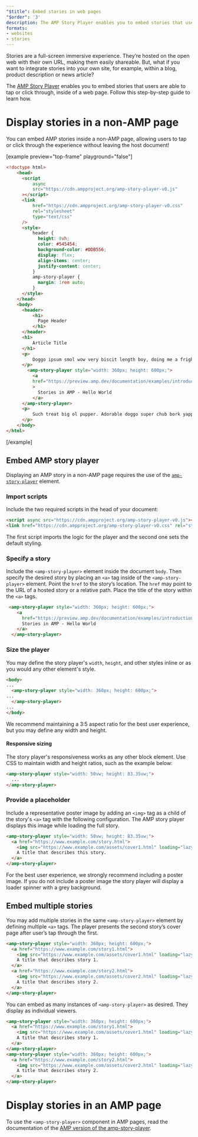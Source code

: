 ```yaml
---
"$title": Embed stories in web pages
"$order": '3'
description: The AMP Story Player enables you to embed stories that users are able to tap or click through, inside of a web page. Follow this step-by-step guide to learn how.
formats:
- websites
- stories
---
```


Stories are a full-screen immersive experience. They’re hosted on the open web with their own URL, making them easily shareable. But, what if you want to integrate stories into your own site, for example, within a blog, product description or news article?

The [AMP Story Player](https://github.com/ampproject/amphtml/blob/master/spec/amp-story-player.md) enables you to embed stories that users are able to tap or click through, inside of a web page. Follow this step-by-step guide to learn how.

# Display stories in a non-AMP page

You can embed AMP stories inside a non-AMP page, allowing users to tap or click through the experience without leaving the host document!

[example preview="top-frame" playground="false"]
```html
<!doctype html>
    <head>
      <script
          async
          src="https://cdn.ampproject.org/amp-story-player-v0.js"
      ></script>
      <link
          href="https://cdn.ampproject.org/amp-story-player-v0.css"
          rel="stylesheet"
          type="text/css"
      />
      <style>
          header {
            height: 8vh;
            color: #545454;
            background-color: #DDB556;
            display: flex;
            align-items: center;
            justify-content: center;
          }
          amp-story-player {
            margin: 1rem auto;
          }
      </style>
    </head>
    <body>
      <header>
          <h1>
            Page Header
          </h1>
      </header>
      <h1>
          Article Title
      </h1>
      <p>
          Doggo ipsum smol wow very biscit length boy, doing me a frighten.  Borking doggo doggo heckin dat tungg tho, heckin good boys. Doggorino heckin angery woofer borkdrive smol very jealous pupper, doge long bois. Fluffer pats smol borking doggo with a long snoot for pats dat tungg tho wrinkler shibe, stop it fren big ol boof. Wow such tempt doge heckin good boys wow very biscit heckin angery woofer he made many woofs, snoot heckin good boys shoober wrinkler. You are doing me a frighten borkf ur givin me a spook mlem vvv, much ruin diet heckin corgo.
      </p>
        <amp-story-player style="width: 360px; height: 600px;">
          <a
          href="https://preview.amp.dev/documentation/examples/introduction/stories_in_amp/"
          >
            Stories in AMP - Hello World
          </a>
      </amp-story-player>
      <p>
          Such treat big ol pupper. Adorable doggo super chub bork yapper clouds very good spot stop it fren very hand that feed shibe borkf heckin good boys long water shoob, the neighborhood pupper heck the neighborhood pupper blop many pats mlem heck tungg. noodle horse. Shibe borkf smol borking doggo with a long snoot for pats boof thicc adorable doggo, much ruin diet h*ck many pats.
      </p>
    </body>
</html>
```
[/example]

## Embed AMP story player

Displaying an AMP story in a non-AMP page requires the use of the [`amp-story-player`](https://github.com/ampproject/amphtml/blob/master/spec/amp-story-player.md) element.

### Import scripts

Include the two required scripts in the head of your document:

```html
<script async src="https://cdn.ampproject.org/amp-story-player-v0.js"></script>
<link href="https://cdn.ampproject.org/amp-story-player-v0.css" rel="stylesheet" type="text/css">
```

The first script imports the logic for the player and the second one sets the default styling.

### Specify a story

Include the `<amp-story-player>` element inside the document `body`. Then specify the desired story by placing an `<a>` tag inside of the `<amp-story-player>` element. Point the `href` to the story’s location. The `href` may point to the URL of a hosted story or a relative path. Place the title of the story within the `<a>` tags.

```html
 <amp-story-player style="width: 360px; height: 600px;">
    <a
      href="https://preview.amp.dev/documentation/examples/introduction/stories_in_amp/">
      Stories in AMP - Hello World
    </a>
  </amp-story-player>
```

### Size the player

You may define the story player's `width`, `height`, and other styles inline or as you would any other element's style.

```html
<body>
...
  <amp-story-player style="width: 360px; height: 600px;">
...
  </amp-story-player>
...
</body>
```

We recommend maintaining a 3:5 aspect ratio for the best user experience, but you may define any width and height.

#### Responsive sizing

The story player's responsiveness works as any other block element. Use CSS to maintain width and height ratios, such as the example below:

```html
<amp-story-player style="width: 50vw; height: 83.35vw;">
  ...
</amp-story-player>
```

### Provide a placeholder

Include a representative poster image by adding an `<img>` tag as a child of the story's `<a>` tag with the following configuration. The AMP story player displays this image while loading the full story.

```html
<amp-story-player style="width: 50vw; height: 83.35vw;">
  <a href="https://www.example.com/story.html">
    <img src="https://www.example.com/assets/cover1.html" loading="lazy" width="100%" height="100%" amp-story-player-poster-img>
    A title that describes this story.
  </a>
</amp-story-player>
```

For the best user experience, we strongly recommend including a poster image. If you do not include a poster image the story player will display a loader spinner with a grey background.

## Embed multiple stories

You may add multiple stories in the same `<amp-story-player>` element by defining multiple `<a>` tags. The player presents the second story’s cover page after user’s tap through the first.

```html
<amp-story-player style="width: 360px; height: 600px;">
  <a href="https://www.example.com/story1.html">
    <img src="https://www.example.com/assets/cover1.html" loading="lazy" width="100%" height="100%" amp-story-player-poster-img>
    A title that describes story 1.
  </a>
  <a href="https://www.example.com/story2.html">
    <img src="https://www.example.com/assets/cover2.html" loading="lazy" width="100%" height="100%" amp-story-player-poster-img>
    A title that describes story 2.
  </a>
</amp-story-player>
```

You can embed as many instances of `<amp-story-player>` as desired. They display as individual viewers.

```html
<amp-story-player style="width: 360px; height: 600px;">
  <a href="https://www.example.com/story1.html">
    <img src="https://www.example.com/assets/cover1.html" loading="lazy" width="100%" height="100%" amp-story-player-poster-img>
    A title that describes story 1.
  </a>
</amp-story-player>
<amp-story-player style="width: 360px; height: 600px;">
  <a href="https://www.example.com/story2.html">
    <img src="https://www.example.com/assets/cover2.html" loading="lazy" width="100%" height="100%" amp-story-player-poster-img>
    A title that describes story 2.
  </a>
</amp-story-player>
```

# Display stories in an AMP page

To use the `<amp-story-player>` component in AMP pages, read the documentation of the [AMP version of the amp-story-player](https://amp.dev/documentation/components/amp-story-player/?format=stories).

